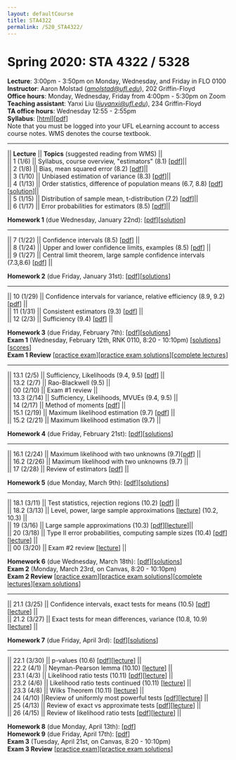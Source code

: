 ```yaml
---
layout: defaultCourse
title: STA4322
permalink: /S20_STA4322/
---
```

# Spring 2020: STA 4322 / 5328  
**Lecture**: 3:00pm - 3:50pm on Monday, Wednesday, and Friday in FLO 0100  
**Instructor**: Aaron Molstad (*amolstad@ufl.edu*), 202 Griffin-Floyd  
**Office hours**: Monday, Wednesday, Friday from 4:00pm - 5:30pm on Zoom  
**Teaching assistant**: Yanxi Liu (*liuyanxi@ufl.edu*), 234 Griffin-Floyd  
**TA office hours**: Wednesday 12:55 - 2:55pm  
**Syllabus**: [[html](/docs/STA4322_S20_Syllabus.html)][[pdf](/docs/STA4322_S20_Syllabus.pdf)]  
Note that you must be logged into your UFL eLearning account to access course notes.  WMS denotes the course textbook. 

---------------  


||  **Lecture** ||  **Topics** (suggested reading from WMS) ||  
|| 1 (1/6)  || Syllabus, course overview, "estimators" (8.1) [[pdf](https://ufl.instructure.com/courses/394927/files/47578357/download?wrap=1)]||  
|| 2 (1/8)  || Bias, mean squared error (8.2) [[pdf](https://ufl.instructure.com/courses/394927/files/47631661/download?wrap=1)]||  
|| 3 (1/10) || Unbiased estimation of variance (8.3) [[pdf](https://ufl.instructure.com/courses/394927/files/47662256/download?wrap=1)]||  
|| 4 (1/13) || Order statistics, difference of population means (6.7, 8.8) [[pdf](https://ufl.instructure.com/courses/394927/files/47717905/download?wrap=1)][[solution](https://ufl.instructure.com/files/47717978/download?download_frd=1)]||  
|| 5 (1/15) || Distribution of sample mean, t-distribution (7.2) [[pdf](https://ufl.instructure.com/courses/394927/files/47717949/download?wrap=1)]||  
|| 6 (1/17) || Error probabilities for estimators (8.5) [[pdf](https://ufl.instructure.com/courses/394927/files/47759516/download?wrap=1)]||  

**Homework 1** (due Wednesday, January 22nd): [[pdf](/docs/STA4322_S20_Homework1.pdf)][[solution](https://ufl.instructure.com/files/47882930/download?download_frd=1)]

---------------  

|| 7 (1/22)  || Confidence intervals (8.5) [[pdf](https://ufl.instructure.com/courses/394927/files/47826098/download?wrap=1)] ||  
|| 8 (1/24)  || Upper and lower confidence limits, examples (8.5) [[pdf](https://ufl.instructure.com/courses/394927/files/47867207/download?wrap=1)] ||  
|| 9 (1/27) || Central limit theorem, large sample confidence intervals (7.3,8.6) [[pdf](https://ufl.instructure.com/courses/394927/files/47909680/download?wrap=1)] ||  

**Homework 2** (due Friday, January 31st): [[pdf](/docs/STA4322_S20_Homework2.pdf)][[solutions](https://ufl.instructure.com/courses/394927/files/47997630/download?wrap=1)]

---------------  

|| 10 (1/29)  || Confidence intervals for variance, relative efficiency (8.9, 9.2) [[pdf](https://ufl.instructure.com/courses/394927/files/47952376/download?wrap=1)]  ||  
|| 11 (1/31)  || Consistent estimators (9.3) [[pdf](https://ufl.instructure.com/courses/394927/files/47988735/download?wrap=1)] ||  
|| 12 (2/3) || Sufficiency (9.4) [[pdf](https://ufl.instructure.com/courses/394927/files/48037212/download?wrap=1)] ||  

**Homework 3** (due Friday, February 7th): [[pdf](/docs/STA4322_S20_Homework3.pdf)][[solutions](https://ufl.instructure.com/courses/394927/files/48126325/download?wrap=1)]  
**Exam 1** (Wednesday, February 12th, RNK 0110, 8:20 - 10:10pm) [[solutions](https://ufl.instructure.com/courses/394927/files/48365608/download?wrap=1)][[scores](https://ufl.instructure.com/courses/394927/files/48359788/download?wrap=1)]  
**Exam 1 Review** [[practice exam](https://ufl.instructure.com/courses/394927/files/48071271/download?wrap=1)][[practice exam solutions](https://ufl.instructure.com/courses/394927/files/48126511/download?wrap=1)][[complete lectures](https://ufl.instructure.com/courses/394927/files/48126124/download?wrap=1)]  

---------------  

|| 13.1 (2/5)  || Sufficiency, Likelihoods (9.4, 9.5) [[pdf](https://ufl.instructure.com/courses/394927/files/48078745/download?wrap=1)] ||  
|| 13.2 (2/7)  || Rao-Blackwell (9.5) ||  
|| 00 (2/10) || Exam \#1 review ||  
|| 13.3 (2/14)  || Sufficiency, Likelihoods, MVUEs (9.4, 9.5) ||  
|| 14 (2/17) || Method of moments [[pdf](https://ufl.instructure.com/courses/394927/files/48277024/download?wrap=1)] ||  
|| 15.1 (2/19) || Maximum likelihood estimation (9.7) [[pdf](https://ufl.instructure.com/courses/394927/files/48365600/download?wrap=1)] ||  
|| 15.2 (2/21) || Maximum likelihood estimation (9.7) ||  

**Homework 4** (due Friday, February 21st): [[pdf](/docs/STA4322_S20_Homework4.pdf)][[solutions](https://ufl.instructure.com/files/48883270/download?wrap=1)]  

---------------  

|| 16.1 (2/24) || Maximum likelihood with two unknowns (9.7)[[pdf](https://ufl.instructure.com/courses/394927/files/48485932/download?wrap=1)] ||  
|| 16.2 (2/26) || Maximum likelihood with two unknowns (9.7) ||  
|| 17 (2/28) || Review of estimators [[pdf](https://ufl.instructure.com/courses/394927/files/48485941/download?wrap=1)] ||  

**Homework 5** (due Monday, March 9th): [[pdf](/docs/STA4322_S20_Homework5.pdf)][[solutions](https://ufl.instructure.com/courses/394927/files/48642789/download?wrap=1)]  

---------------  

|| 18.1 (3/11) || Test statistics, rejection regions (10.2) [[pdf](https://ufl.instructure.com/courses/394927/files/48634917/download?wrap=1)] ||  
|| 18.2 (3/13) || Level, power, large sample approximations [[lecture](https://ufl.instructure.com/files/48683126/download?download_frd=1)] (10.2, 10.3) ||  
|| 19 (3/16) || Large sample approximations (10.3) [[pdf](https://ufl.instructure.com/courses/394927/files/48735860/download?wrap=1)][[lecture](https://ufl.instructure.com/courses/394927/files/48761001/download?wrap=1)]||  
|| 20 (3/18) || Type II error probabilities,  computing sample sizes (10.4) [[pdf](https://ufl.instructure.com/courses/394927/files/48963326/download?wrap=1)][[lecture](https://ufl.instructure.com/courses/394927/files/48826090/download?wrap=1)] ||    
|| 00 (3/20) || Exam \#2 review [[lecture](https://ufl.instructure.com/courses/394927/files?preview=48852982)] ||  

**Homework 6** (due Wednesday, March 18th): [[pdf](/docs/STA4322_S20_Homework6.pdf)][[solutions](https://ufl.instructure.com/courses/394927/files/48844140/download)]  
**Exam 2** (Monday, March 23rd, on Canvas, 8:20 - 10:10pm)  
**Exam 2 Review** [[practice exam](https://ufl.instructure.com/courses/394927/files/48655063/download?wrap=1)][[practice exam solutions](https://ufl.instructure.com/courses/394927/files/48709291/download?wrap=1)][[complete lectures](https://ufl.instructure.com/courses/394927/files/48655608/download?wrap=1)][[exam solutions](https://ufl.instructure.com/courses/394927/files/49278631/download?wrap=1)]

---------------  

|| 21.1 (3/25) || Confidence intervals, exact tests for means (10.5) [[pdf](https://ufl.instructure.com/courses/394927/files/48963254/download?wrap=1)][[lecture](https://ufl.instructure.com/courses/394927/files/49001108/download?wrap=1)] ||  
|| 21.2 (3/27) || Exact tests for mean differences, variance  (10.8, 10.9) [[lecture](https://ufl.instructure.com/courses/394927/files/49206237/download?wrap=1)]  ||  

**Homework 7** (due Friday, April 3rd): [[pdf](/docs/STA4322_S20_Homework7.pdf)][[solutions](https://ufl.instructure.com/courses/394927/files/49278631/download?wrap=1)]

---------------

|| 22.1 (3/30) || p-values (10.6) [[pdf](https://ufl.instructure.com/courses/394927/files/49112969/download?wrap=1)][[lecture](https://ufl.instructure.com/courses/394927/files/49206300/download?wrap=1)] ||  
|| 22.2 (4/1) || Neyman-Pearson lemma (10.10) [[lecture](https://ufl.instructure.com/courses/394927/files/49206531/download?wrap=1)] ||  
|| 23.1 (4/3) || Likelihood ratio tests (10.11) [[pdf](https://ufl.instructure.com/courses/394927/files/49240380/download?wrap=1)][[lecture](https://ufl.instructure.com/courses/394927/files/49324936/download?wrap=1)] ||  
|| 23.2 (4/6) || Likelihood ratio tests continued (10.11) [[lecture](https://ufl.instructure.com/courses/394927/files/49324936/download?wrap=1)] ||  
|| 23.3 (4/8) || Wilks Theorem (10.11) [[lecture](https://ufl.instructure.com/courses/394927/files/49383182/download?wrap=1)] ||  
|| 24 (4/10) ||Review of uniformly most powerful tests [[pdf](https://ufl.instructure.com/courses/394927/files/49629935/download?wrap=1)][[lecture](https://ufl.instructure.com/courses/394927/files/49488594/download?wrap=1)] ||  
|| 25 (4/13) || Review of exact vs approximate tests [[pdf](https://ufl.instructure.com/courses/394927/files/49629928/download?wrap=1)][[lecture](https://ufl.instructure.com/courses/394927/files/49551561/download?wrap=1)] ||   
|| 26 (4/15) || Review of likelihood ratio tests [[pdf](https://ufl.instructure.com/courses/394927/files/49629931/download?wrap=1)][[lecture](https://ufl.instructure.com/courses/394927/files/49628663/download?wrap=1)] ||    

**Homework 8** (due Monday, April 13th): [[pdf](/docs/STA4322_S20_Homework8.pdf)]  
**Homework 9** (due Friday, April 17th): [[pdf](/docs/STA4322_S20_Homework9.pdf)]  
**Exam 3** (Tuesday, April 21st, on Canvas, 8:20 - 10:10pm)  
**Exam 3 Review** [[practice exam](https://ufl.instructure.com/courses/394927/files/49488615/download?wrap=1)][[practice exam solutions](https://ufl.instructure.com/courses/394927/files/49629259/download?wrap=1)] 